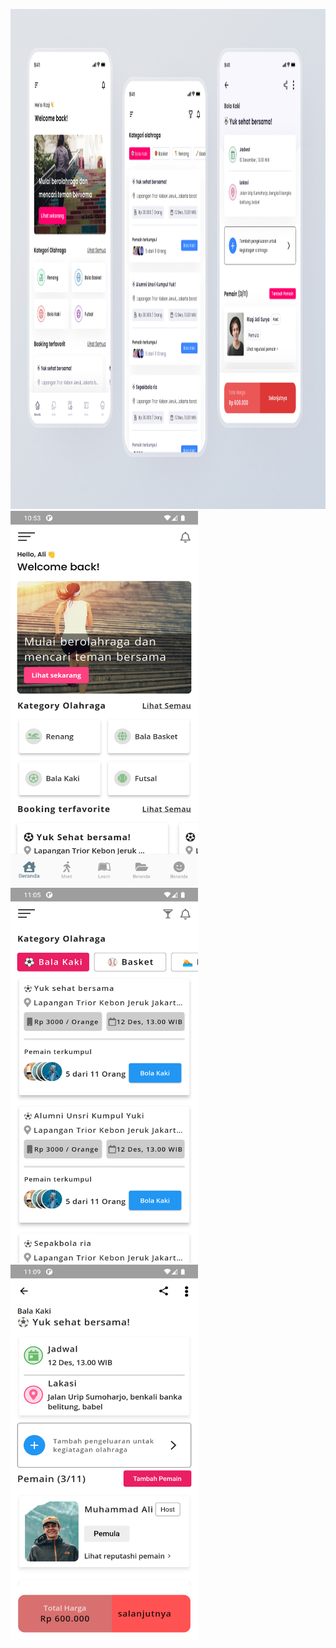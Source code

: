 <img src="https://github.com/mscsapan/PlayTo-App/blob/main/design/design.jpg" height=800 width=1200></br>
<img src="https://github.com/mscsapan/PlayTo-App/blob/main/design/ss01.png?raw=true" height=600 width=300>
<img src="https://github.com/mscsapan/PlayTo-App/blob/main/design/ss02.png?raw=true" height=600 width=300>
<img src="https://github.com/mscsapan/PlayTo-App/blob/main/design/ss03.png?raw=true" height=600 width=300>
